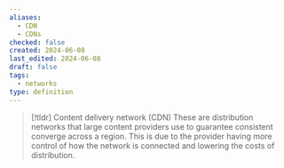 ```yaml
---
aliases:
  - CDN
  - CDNs
checked: false
created: 2024-06-08
last_edited: 2024-06-08
draft: false
tags:
  - networks
type: definition
---
```

>[!tldr] Content delivery network (CDN)
>These are distribution networks that large content providers use to guarantee consistent converge across a region. This is due to the provider having more control of how the network is connected and lowering the costs of distribution.   

